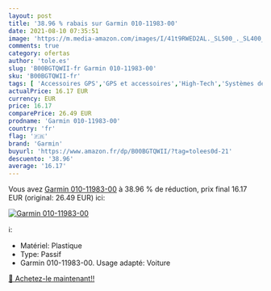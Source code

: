 ```yaml
---
layout: post
title: '38.96 % rabais sur Garmin 010-11983-00'
date: 2021-08-10 07:35:51
image: 'https://m.media-amazon.com/images/I/41t9RWED2AL._SL500_._SL400_.jpg'
comments: true
category: ofertas
author: 'tole.es'
slug: 'B00BGTQWII-fr Garmin 010-11983-00'
sku: 'B00BGTQWII-fr'
tags: [ 'Accessoires GPS','GPS et accessoires','High-Tech','Systèmes de fixation pour GPS','garmin', ]
actualPrice: 16.17 EUR
currency: EUR
price: 16.17
comparePrice: 26.49 EUR
prodname: 'Garmin 010-11983-00'
country: 'fr'
flag: '🇫🇷'
brand: 'Garmin'
buyurl: 'https://www.amazon.fr/dp/B00BGTQWII/?tag=tolees0d-21'
descuento: '38.96'
average: '16.17'
---
```


Vous avez [Garmin 010-11983-00](https://www.amazon.fr/dp/B00BGTQWII/?tag=tolees0d-21)  à  38.96 % de réduction, prix final  16.17 EUR (original: 26.49 EUR) ici:

[![Garmin 010-11983-00](https://m.media-amazon.com/images/I/41t9RWED2AL._SL500_._SL400_.jpg)](https://www.amazon.fr/dp/B00BGTQWII/?tag=tolees0d-21)

ℹ️:

- Matériel: Plastique
- Type: Passif
- Garmin 010-11983-00. Usage adapté: Voiture

[🛒 Achetez-le maintenant!!](https://www.amazon.fr/dp/B00BGTQWII/?tag=tolees0d-21)
